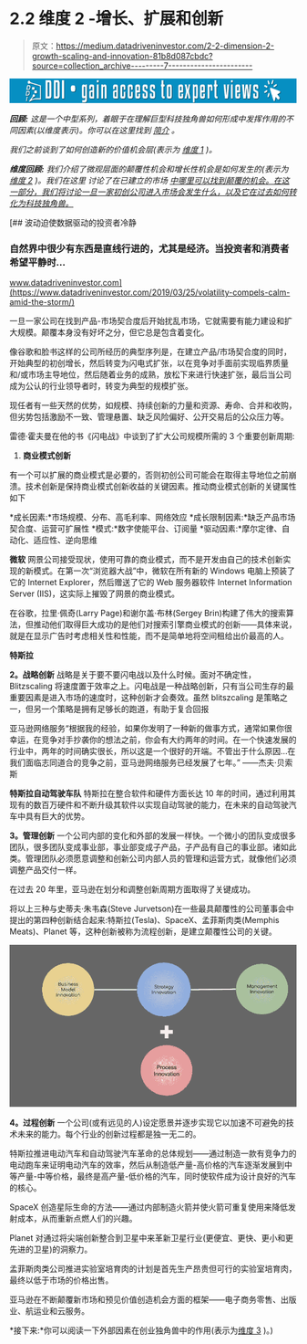 # 2.2 维度 2 -增长、扩展和创新

> 原文：<https://medium.datadriveninvestor.com/2-2-dimension-2-growth-scaling-and-innovation-81b8d087cbdc?source=collection_archive---------7----------------------->

[![](img/87cca7a9a96bd2ee787d851d3feed667.png)](http://www.track.datadriveninvestor.com/1B9E)

***回顾:*** *这是一个中型系列，着眼于在理解巨型科技独角兽如何形成中发挥作用的不同因素(以维度表示)。你可以在这里找到* [*简介*](https://medium.com/datadriveninvestor/intro-tech-startup-unicorns-be40ed9ff9c9) *。*

*我们之前谈到了如何创造新的价值机会层(表示为* [*维度 1*](https://medium.com/datadriveninvestor/dimension-1-value-creation-opportunity-at-macro-level-b205a8f05561) *)。*

***维度回顾:*** *我们介绍了微观层面的颠覆性机会和增长性机会是如何发生的(表示为* [*维度 2*](https://medium.com/datadriveninvestor/dimension-2-disruption-opportunity-at-micro-level-and-growth-e37f078544eb) *)。我们在这里* *讨论了在已建立的市场* [*中哪里可以找到颠覆的机会。在这一部分，我们将讨论一旦一家初创公司进入市场会发生什么，以及它在过去如何转化为科技独角兽。*](https://medium.com/datadriveninvestor/2-1-dimension-2-disruption-market-spaces-edd6cc85bb5e)

[](https://www.datadriveninvestor.com/2019/03/25/volatility-compels-calm-amid-the-storm/) [## 波动迫使数据驱动的投资者冷静

### 自然界中很少有东西是直线行进的，尤其是经济。当投资者和消费者希望平静时…

www.datadriveninvestor.com](https://www.datadriveninvestor.com/2019/03/25/volatility-compels-calm-amid-the-storm/) 

一旦一家公司在找到产品-市场契合度后开始扰乱市场，它就需要有能力建设和扩大规模。颠覆本身没有好坏之分，但它总是包含着变化。

像谷歌和脸书这样的公司所经历的典型序列是，在建立产品/市场契合度的同时，开始典型的初创增长，然后转变为闪电式扩张，以在竞争对手面前实现临界质量和/或市场主导地位，然后随着业务的成熟，放松下来进行快速扩张，最后当公司成为公认的行业领导者时，转变为典型的规模扩张。

现任者有一些天然的优势，如规模、持续创新的力量和资源、寿命、合并和收购，但劣势包括激励不一致、管理悬置、缺乏风险偏好、公开交易后的公众压力等。

雷德·霍夫曼在他的书《闪电战》中谈到了扩大公司规模所需的 3 个重要创新周期:

1.  **商业模式创新**

有一个可以扩展的商业模式是必要的，否则初创公司可能会在取得主导地位之前崩溃。技术创新是保持商业模式创新收益的关键因素。推动商业模式创新的关键属性如下

*成长因素:*市场规模、分布、高毛利率、网络效应
*成长限制因素:*缺乏产品市场契合度、运营可扩展性
*模式:*数字使能平台、订阅量
*驱动因素:*摩尔定律、自动化、适应性、逆向思维

**微软**
网景公司接受现状，使用可靠的商业模式，而不是开发由自己的技术创新实现的新模式。在第一次“浏览器大战”中，微软在所有新的 Windows 电脑上预装了它的 Internet Explorer，然后赠送了它的 Web 服务器软件 Internet Information Server (IIS)，这实际上摧毁了网景的商业模式。

在谷歌，拉里·佩奇(Larry Page)和谢尔盖·布林(Sergey Brin)构建了伟大的搜索算法，但推动他们取得巨大成功的是他们对搜索引擎商业模式的创新——具体来说，就是在显示广告时考虑相关性和性能，而不是简单地将空间租给出价最高的人。

**特斯拉**

**2。战略创新**
战略是关于要不要闪电战以及什么时候。面对不确定性，Blitzscaling 将速度置于效率之上。闪电战是一种战略创新，只有当公司生存的最重要因素是进入市场的速度时，这种创新才会奏效。虽然 blitszcaling 是策略之一，但另一个策略是拥有足够长的跑道，有助于复合回报

亚马逊网络服务“根据我的经验，如果你发明了一种新的做事方式，通常如果你很幸运，在竞争对手抄袭你的想法之前，你会有大约两年的时间。在一个快速发展的行业中，两年的时间确实很长，所以这是一个很好的开端。不管出于什么原因…在我们面临志同道合的竞争之前，亚马逊网络服务已经发展了七年。”
——杰夫·贝索斯

**特斯拉自动驾驶车队**
特斯拉在整合软件和硬件方面长达 10 年的时间，通过利用其现有的数百万硬件和不断升级其软件以实现自动驾驶的能力，在未来的自动驾驶汽车中具有巨大的优势。

**3。管理创新**
一个公司内部的变化和外部的发展一样快。一个微小的团队变成很多团队，很多团队变成事业部，事业部变成子产品，子产品有自己的事业部。诸如此类。管理团队必须愿意调整和创新公司内部人员的管理和运营方式，就像他们必须调整产品交付一样。

在过去 20 年里，亚马逊在划分和调整创新周期方面取得了关键成功。

将以上三种与史蒂夫·朱韦森(Steve Jurvetson)在一些最具颠覆性的公司董事会中提出的第四种创新结合起来:特斯拉(Tesla)、SpaceX、孟菲斯肉类(Memphis Meats)、Planet 等，这种创新被称为流程创新，是建立颠覆性公司的关键。

![](img/b0582f3e5ae5b59490c34638de891686.png)

**4。过程创新**
一个公司(或有远见的人)设定愿景并逐步实现它以加速不可避免的技术未来的能力。每个行业的创新过程都是独一无二的。

特斯拉推进电动汽车和自动驾驶汽车革命的总体规划——通过制造一款有竞争力的电动跑车来证明电动汽车的效率，然后从制造低产量-高价格的汽车逐渐发展到中等产量-中等价格，最终是高产量-低价格的汽车，同时使软件成为设计良好的汽车的核心。

SpaceX 创造星际生命的方法——通过内部制造火箭并使火箭可重复使用来降低发射成本，从而重新点燃人们的兴趣。

Planet 对通过将尖端创新整合到卫星中来革新卫星行业(更便宜、更快、更小和更先进的卫星)的洞察力。

孟菲斯肉类公司推进实验室培育肉的计划是首先生产昂贵但可行的实验室培育肉，最终以低于市场的价格出售。

亚马逊在不断颠覆新市场和预见价值创造机会方面的框架——电子商务零售、出版业、航运业和云服务。

*接下来:*你可以阅读一下外部因素在创业独角兽中的作用(表示为[维度 3](https://medium.com/@arvindvairavan/3-1-dimension-3-luck-and-timing-2240c222bed6) )。)